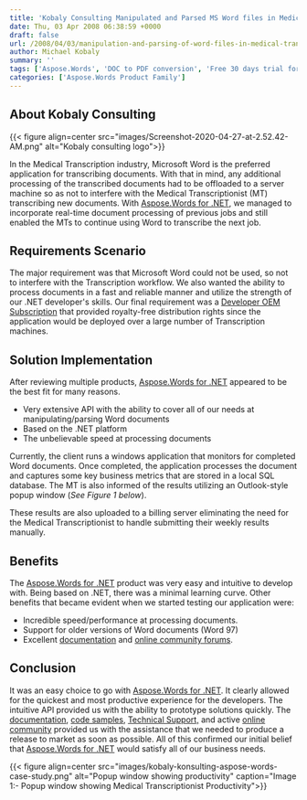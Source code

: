 ```yaml
---
title: 'Kobaly Consulting Manipulated and Parsed MS Word files in Medical Transcription Software using APIs'
date: Thu, 03 Apr 2008 06:38:59 +0000
draft: false
url: /2008/04/03/manipulation-and-parsing-of-word-files-in-medical-transcription-software-using-apis/
author: Michael Kobaly
summary: ''
tags: ['Aspose.Words', 'DOC to PDF conversion', 'Free 30 days trial for MS Word files manipulation', 'Manipulate MS Word files on the fly', 'Process MS Word files using Aspose.Words for .NET', 'Reliable and Efficient DOC/DOCX processing', 'Success Stories']
categories: ['Aspose.Words Product Family']
---
```


## About Kobaly Consulting



{{< figure align=center src="images/Screenshot-2020-04-27-at-2.52.42-AM.png" alt="Kobaly consulting logo">}}


In the Medical Transcription industry, Microsoft Word is the preferred application for transcribing documents. With that in mind, any additional processing of the transcribed documents had to be offloaded to a server machine so as not to interfere with the Medical Transcriptionist (MT) transcribing new documents. With [Aspose.Words for .NET][1], we managed to incorporate real-time document processing of previous jobs and still enabled the MTs to continue using Word to transcribe the next job.

## Requirements Scenario

The major requirement was that Microsoft Word could not be used, so not to interfere with the Transcription workflow. We also wanted the ability to process documents in a fast and reliable manner and utilize the strength of our .NET developer's skills. Our final requirement was a [Developer OEM Subscription][2] that provided royalty-free distribution rights since the application would be deployed over a large number of Transcription machines.

## Solution Implementation

After reviewing multiple products, [Aspose.Words for .NET][3] appeared to be the best fit for many reasons.

*   Very extensive API with the ability to cover all of our needs at manipulating/parsing Word documents
*   Based on the .NET platform
*   The unbelievable speed at processing documents

Currently, the client runs a windows application that monitors for completed Word documents. Once completed, the application processes the document and captures some key business metrics that are stored in a local SQL database. The MT is also informed of the results utilizing an Outlook-style popup window (_See Figure 1 below_).

These results are also uploaded to a billing server eliminating the need for the Medical Transcriptionist to handle submitting their weekly results manually.

## Benefits

The [Aspose.Words for .NET][4] product was very easy and intuitive to develop with. Being based on .NET, there was a minimal learning curve. Other benefits that became evident when we started testing our application were:

*   Incredible speed/performance at processing documents.
*   Support for older versions of Word documents (Word 97)
*   Excellent [documentation][5] and [online community forums][6].

## Conclusion

It was an easy choice to go with [Aspose.Words for .NET][7]. It clearly allowed for the quickest and most productive experience for the developers. The intuitive API provided us with the ability to prototype solutions quickly. The [documentation][8], [code samples][9], [Technical Support,][10] and active [online community][11] provided us with the assistance that we needed to produce a release to market as soon as possible. All of this confirmed our initial belief that [Aspose.Words for .NET][12] would satisfy all of our business needs.



{{< figure align=center src="images/kobaly-konsulting-aspose-words-case-study.png" alt="Popup window showing productivity" caption="Image 1:- Popup window showing Medical Transcriptionist Productivity">}}





[1]: https://products.aspose.com/words/net
[2]: https://purchase.aspose.com/pricing/words/net
[3]: https://products.aspose.com/words/net
[4]: https://products.aspose.com/words/net
[5]: https://docs.aspose.com/display/wordsnet/Developer+Guide
[6]: https://forum.aspose.com/c/words
[7]: https://products.aspose.com/words/net
[8]: https://docs.aspose.com/display/wordsnet/Developer+Guide
[9]: https://github.com/aspose-words/Aspose.Words-for-.NET
[10]: https://forum.aspose.com/c/words
[11]: https://forum.aspose.com/c/words
[12]: https://products.aspose.com/words/net




